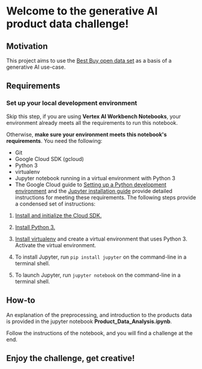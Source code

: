 # Welcome to the generative AI product data challenge!


## Motivation

This project aims to use the [Best Buy open data set](https://github.com/BestBuyAPIs/open-data-set) as a basis of a generative AI use-case.


## Requirements

### Set up your local development environment

Skip this step, if you are using **Vertex AI Workbench Notebooks**, your environment already meets all the requirements to run this notebook.

Otherwise, **make sure your environment meets this notebook's requirements**. You need the following:

- Git
- Google Cloud SDK (gcloud)
- Python 3
- virtualenv
- Jupyter notebook running in a virtual environment with Python 3
- The Google Cloud guide to [Setting up a Python development environment](https://cloud.google.com/python/setup) and the [Jupyter installation guide](https://jupyter.org/install) provide detailed instructions for meeting these requirements. The following steps provide a condensed set of instructions:

1. [Install and initialize the Cloud SDK.](https://cloud.google.com/sdk/docs/)

2. [Install Python 3.](https://cloud.google.com/python/setup#installing_python)

3. [Install virtualenv](https://cloud.google.com/python/setup#installing_and_using_virtualenv) and create a virtual environment that uses Python 3. Activate the virtual environment.

4. To install Jupyter, run ```pip install jupyter``` on the command-line in a terminal shell.

5. To launch Jupyter, run ```jupyter notebook``` on the command-line in a terminal shell.

## How-to

An explanation of the preprocessing, and introduction to the products data is provided in the jupyter notebook **Product_Data_Analysis.ipynb**.

Follow the instructions of the notebook, and you will find a challenge at the end.

## Enjoy the challenge, get creative!